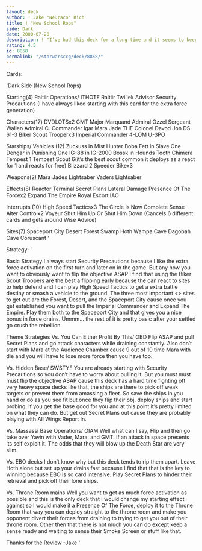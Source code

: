 ```yaml
---
layout: deck
author: ! Jake "NeDraco" Rich
title: ! "New School Rops"
side: Dark
date: 2000-07-28
description: ! "I’ve had this deck for a long time and it seems to keep getting better. With the release of Death Star 2 this deck is just going to get better and better. In the list I might tell you why I put some cards in just cause I feel like it and because a r"
rating: 4.5
id: 8858
permalink: "/starwarsccg/deck/8858/"
---
```

Cards: 

'Dark Side (New School Rops)

Starting(4)
Raltiir Operations/ ITHOTE
Raltiir
Twi’lek Advisor
Security Precautions (I have always liked starting with this card for the extra force generation)

Characters(17)
DVDLOTSx2
GMT
Major Marquand
Admiral Ozzel
Sergeant Wallen
Admiral C.
Commander Igar
Mara Jade THE
Colonel Davod Jon
DS-61-3
Biker Scout Trooperx3
Imperial Commander
4-LOM
U-3PO

Starships/ Vehicles (12)
Zuckuss in Mist Hunter
Boba Fett in Slave One
Dengar in Punishing One
IG-88 in IG-2000
Bossk in Hounds Tooth
Chimera
Tempest 1
Tempest Scout 6(it’s the best scout common it deploys as a react for 1 and reacts for free)
Blizzard 2
Speeder Bikex3

Weapons(2)
Mara Jades Lightsaber
Vaders Lightsaber

Effects(8)
Reactor Terminal
Secret Plans
Lateral Damage
Presence Of The Forcex2
Expand The Empire
Royal Escort
IAO

Interrupts (10)
High Speed Tacticsx3
The Circle Is Now Complete
Sense
Alter
Controlx2
Voyeur
Shut Him Up Or Shut Him Down (Cancels 6 different cards and gets around Wise Advice)

Sites(7)
	Spaceport City
	Desert
	Forest
	Swamp
Hoth Wampa Cave
Dagobah Cave
Coruscant
'

Strategy: '

Basic Strategy
I always start Security Precautions because I like the extra force activation on the first turn and later on in the game. But any how you want to obviously want to flip the objective ASAP I find that using the Biker Scout Troopers are the best a flipping early because the can react to sites to help defend and I can play High Speed Tactics to get a extra battle destiny or smash a vehicle to the ground. The three most important <> sites to get out are the Forest, Desert, and the Spaceport City cause once you get established you want to pull the Imperial Commander and Expand The Empire. Play them both to the Spaceport City and that gives you a nice bonus in force drains. Ummm&#8230; the rest of it is pretty basic after your settled go crush the rebellion.

Theme Strategies
Vs. You Can Either Profit By This/ OBD
Flip ASAP and pull Secret Plans and go attack characters while draining constantly. Also don&#8217;t start with Mara at the Audience Chamber cause 9 out of 10 time Mara with die and you will have to lose more force then you have too.

Vs. Hidden Base/ SWSTYF
You are already starting with Security Precautions so you don&#8217;t have to worry about pulling it. But you must must must flip the objective ASAP cause this deck has a hard time fighting off very heavy space decks like that, the ships are there to pick off weak targets or prevent them from amassing a fleet. So save the ships in you hand or do as you see fit but once they flip their obj. deploy ships and start probing. If you get the base good for you and at this point it&#8217;s pretty limited on what they can do.  But get out Secret Plans out cause they are probably playing with All Wings Report In.

Vs. Massassi Base Operations/ OIAM
Well what can I say, Flip and then go take over Yavin with Vader, Mara, and GMT. If an attack in space presents its self exploit it.  The odds that they will blow up the Death Star are very slim.

Vs. EBO decks
I don&#8217;t know why but this deck tends to rip them apart. Leave Hoth alone but set up your drains fast because I find that that is the key to winning because EBO is so card intensive. Play Secret Plans to hinder their retrieval and pick off their lone ships.

Vs. Throne Room mains
Well you want to get as much force activation as possible and this is the only deck that I would change my starting effect against so I would make it a Presence Of The Force, deploy it to the Throne Room that way you can deploy straight to the throne room and make you opponent divert their forces from draining to trying to get you out of their throne room. Other then that there is not much you can do except keep a sense ready and waiting to sense their Smoke Screen or stuff like that.

Thanks for the Review -Jake
'
